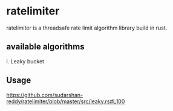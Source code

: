 # ratelimiter

ratelimiter is a threadsafe rate limit algorithm library 
build in rust.

## available algorithms

 i. Leaky bucket


## Usage

https://github.com/sudarshan-reddy/ratelimiter/blob/master/src/leaky.rs#L100
